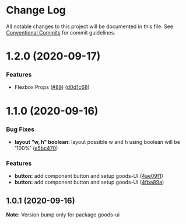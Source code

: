 # Change Log

All notable changes to this project will be documented in this file.
See [Conventional Commits](https://conventionalcommits.org) for commit guidelines.

# 1.2.0 (2020-09-17)


### Features

* Flexbox Props ([#89](https://github.com/PT-Tennova-Cipta-Inatech/pomona3-ui/issues/89)) ([d0d1c68](https://github.com/PT-Tennova-Cipta-Inatech/pomona3-ui/commit/d0d1c68a4d6eb13dbe474cae990368a5ddecf8fd))





# 1.1.0 (2020-09-16)


### Bug Fixes

* **layout "w, h" boolean:** layout possible w and h using boolean will be '100%' ([e5bc470](https://github.com/PT-Tennova-Cipta-Inatech/pomona3-ui/commit/e5bc47077ab88a192101f979195286460b5973b1))


### Features

* **button:** add component button and setup goods-UI ([4ae09f1](https://github.com/PT-Tennova-Cipta-Inatech/pomona3-ui/commit/4ae09f13ee61da2810c7b8b73eaf85aa3de09cb8))
* **button:** add component button and setup goods-UI ([4fba89a](https://github.com/PT-Tennova-Cipta-Inatech/pomona3-ui/commit/4fba89af9c03034e74243d89229c4c841d6a4a91))
## 1.0.1 (2020-09-16)

**Note:** Version bump only for package goods-ui
